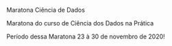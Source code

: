  
Maratona Ciência de Dados

Maratona do curso de Ciência dos Dados na Prática

Período dessa Maratona 23 à 30 de novembro de 2020!
